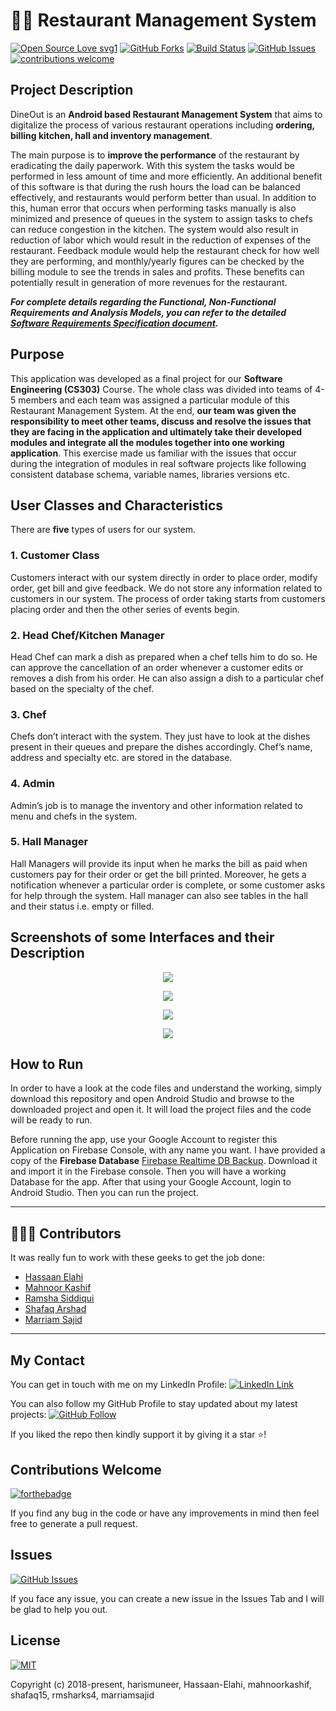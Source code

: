 # 👨‍🍳 Restaurant Management System

[![Open Source Love svg1](https://badges.frapsoft.com/os/v1/open-source.svg?v=103)](#)
[![GitHub Forks](https://img.shields.io/github/forks/harismuneer/Restaurant-Management-System.svg?style=social&label=Fork&maxAge=2592000)](https://www.github.com/harismuneer/Restaurant-Management-System/fork)
[![Build Status](https://semaphoreapp.com/api/v1/projects/d4cca506-99be-44d2-b19e-176f36ec8cf1/128505/badge.svg)](#)
[![GitHub Issues](https://img.shields.io/github/issues/harismuneer/Restaurant-Management-System.svg?style=flat&label=Issues&maxAge=2592000)](https://www.github.com/harismuneer/Restaurant-Management-System/issues)
[![contributions welcome](https://img.shields.io/badge/contributions-welcome-brightgreen.svg?style=flat&label=Contributions&colorA=red&colorB=black	)](#)

## Project Description
DineOut is an **Android based Restaurant Management System** that aims to digitalize the process of various restaurant operations including **ordering, billing kitchen, hall and inventory management**. 

The main purpose is to **improve the performance** of the restaurant by eradicating the daily paperwork. With this system the tasks
would be performed in less amount of time and more efficiently. An additional benefit of this software is that during the rush hours the load can be balanced effectively, and restaurants would perform better than usual. In addition to this, human error that occurs when performing tasks manually is also minimized and presence of queues in the system to assign tasks to chefs can reduce congestion in the kitchen. The system would also result in reduction of labor which would result in the reduction of expenses of the restaurant. Feedback module would help the restaurant check for how well they are performing, and monthly/yearly figures can be checked by the billing module to see the trends in sales and profits. These benefits can potentially result in generation of more revenues for the restaurant. 

***For complete details regarding the Functional, Non-Functional Requirements and Analysis Models, you can refer to the detailed [Software Requirements Specification document](../master/documents/SRS%20(Latest).pdf).***

## Purpose
This application was developed as a final project for our **Software Engineering (CS303)** Course. The whole class was divided into teams of 4-5 members and each team was assigned a particular module of this Restaurant Management System. At the end, **our team was given the responsibility to meet other teams, discuss and resolve the issues that they are facing in the application and ultimately take their developed modules and integrate all the modules together into one working application**. This exercise made us familiar with the issues that occur during the integration of modules in real software projects like following consistent database schema, variable names, libraries versions etc.


## User Classes and Characteristics
There are **five** types of users for our system. 

### 1. Customer Class
Customers interact with our system directly in order to place order, modify order, get bill and give feedback. We do not store any information related to customers in our system. The process of order taking starts from customers placing order and then the other series of events begin.

### 2. Head Chef/Kitchen Manager
Head Chef can mark a dish as prepared when a chef tells him to do so. He can approve the cancellation of an order whenever a customer edits or removes a dish from his order. He can also assign a dish to a particular chef based on the specialty of the chef.

### 3. Chef
Chefs don’t interact with the system. They just have to look at the dishes present in their queues and prepare the dishes accordingly. Chef’s name, address and specialty etc. are stored in the database.

### 4. Admin
Admin’s job is to manage the inventory and other information related to menu and chefs in the system.

### 5. Hall Manager
Hall Managers will provide its input when he marks the bill as paid when customers pay for their order or get the bill printed. Moreover, he gets a notification whenever a particular order is complete, or some customer asks for help through the system. Hall manager can also see tables in the hall and their status i.e. empty or filled.


## Screenshots of some Interfaces and their Description

<p align="middle">
  <img src="../master/images/1.PNG"/>
 </p>
 
 <p align="middle">
  <img src="../master/images/2.PNG"/>
 </p>

<p align="middle">
  <img src="../master/images/3.PNG"/>
 </p>
 
 <p align="middle">
  <img src="../master/images/4.PNG"/>
 </p>

## How to Run

In order to have a look at the code files and understand the working, simply download this repository and open Android Studio and browse to the downloaded project and open it. It will load the project files and the code will be ready to run. 

Before running the app, use your Google Account to register this Application on Firebase Console, with any name you want. I have provided a copy of the **Firebase Database** [Firebase Realtime DB Backup](../master/database/Firebase%20Realtime%20DB%20Backup.json). Download it and import it in the Firebase console. Then you will have a working Database for the app. After that using your Google Account, login to Android Studio. Then you can run the project.

---
## 👨🏼‍💻 Contributors
It was really fun to work with these geeks to get the job done:

* [Hassaan Elahi](https://github.com/Hassaan-Elahi)
* [Mahnoor Kashif](https://github.com/mahnoorkashif)
* [Ramsha Siddiqui](https://github.com/Rmsharks4)
* [Shafaq Arshad](https://github.com/Shafaq15)
* [Marriam Sajid](https://github.com/marriamsajid)
---

## My Contact
You can get in touch with me on my LinkedIn Profile: [![LinkedIn Link](https://img.shields.io/badge/Connect-harismuneer-blue.svg?logo=linkedin&longCache=true&style=social&label=Connect
)](https://www.linkedin.com/in/harismuneer)

You can also follow my GitHub Profile to stay updated about my latest projects: [![GitHub Follow](https://img.shields.io/badge/Connect-harismuneer-blue.svg?logo=Github&longCache=true&style=social&label=Follow)](https://github.com/harismuneer)

If you liked the repo then kindly support it by giving it a star ⭐!

## Contributions Welcome
[![forthebadge](https://forthebadge.com/images/badges/built-with-love.svg)](#)

If you find any bug in the code or have any improvements in mind then feel free to generate a pull request.

## Issues
[![GitHub Issues](https://img.shields.io/github/issues/harismuneer/Restaurant-Management-System.svg?style=flat&label=Issues&maxAge=2592000)](https://www.github.com/harismuneer/Restaurant-Management-System/issues)

If you face any issue, you can create a new issue in the Issues Tab and I will be glad to help you out.

## License
[![MIT](https://img.shields.io/cocoapods/l/AFNetworking.svg?style=style&label=License&maxAge=2592000)](../master/LICENSE)

Copyright (c) 2018-present, harismuneer, Hassaan-Elahi, mahnoorkashif, shafaq15, rmsharks4, marriamsajid                                                        
